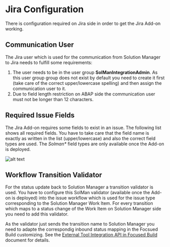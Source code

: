 # Jira Configuration
There is configuration required on Jira side in order to get the Jira Add-on working.

## Communication User
The Jira user which is used for the communication from Solution Manager to Jira needs to fulfill some requirements:
1. The user needs to be in the user group **SolManIntegrationAdmin**. As this user group group does not exist by default you need to create it first (take care of the correct upper/lowercase spelling) and then assign the communication user to it.
2. Due to field length restriction on ABAP side the communication user must not be longer than 12 characters. 

## Required Issue Fields
The Jira Add-on requires some fields to exist in an issue. The following list shows all required fields. You have to take care that the field name is exactly as written in the list (upper/lowercase) and also the correct field types are used. The *Solman\** field types are only available once the Add-on is deployed. 

![alt text](https://github.com/SAP/solman-fb-jira-addon/blob/master/doc/Required_Issue_Fields.png "Required Issue Fields")


## Workflow Transition Validator
For the status update back to Solution Manager a transition validator is used. You have to configure this SolMan validator (available once the Add-on is deployed) into the issue workflow which is used for the issue type corresponding to the Solution Manager Work Item. For every transition which maps to a status change of the Work Item on Solution Manager side you need to add this validator.

As the validator just sends the transition name to Solution Manager you need to adapte the correspondig inbound status mapping in the Focsued Build customizing. See the [External Tool Integration API in Focused Build](https://github.com/SAP/solman-fb-jira-addon/blob/master/doc/External_Tool_Integration_API_V2.0.pdf) document for details.     

